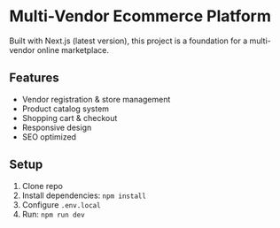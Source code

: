 # Multi-Vendor Ecommerce Platform

Built with Next.js (latest version), this project is a foundation for a multi-vendor online marketplace.

## Features

- Vendor registration & store management
- Product catalog system
- Shopping cart & checkout
- Responsive design
- SEO optimized

## Setup

1. Clone repo
2. Install dependencies: `npm install`
3. Configure `.env.local`
4. Run: `npm run dev`
